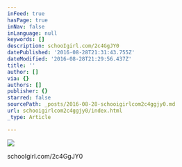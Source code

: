 ```yaml
---
inFeed: true
hasPage: true
inNav: false
inLanguage: null
keywords: []
description: schooIgirl.com/2c4GgJY0
datePublished: '2016-08-28T21:31:43.755Z'
dateModified: '2016-08-28T21:29:56.437Z'
title: ''
author: []
via: {}
authors: []
publisher: {}
starred: false
sourcePath: _posts/2016-08-28-schooigirlcom2c4ggjy0.md
url: schooigirlcom2c4ggjy0/index.html
_type: Article

---
```

![](https://the-grid-user-content.s3-us-west-2.amazonaws.com/81a0308a-dbd8-44c3-8319-c7631c828193.jpg)

schooIgirl.com/2c4GgJY0